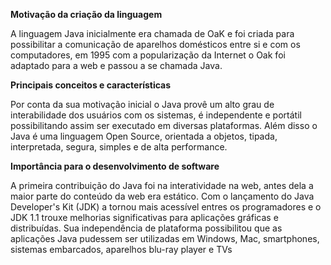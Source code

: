 **Motivação da criação da linguagem**

A linguagem Java inicialmente era chamada de OaK e foi criada para possibilitar a
comunicação de aparelhos domésticos entre si e com os computadores, em 1995 com a
popularização da Internet o Oak foi adaptado para a web e passou a se chamada Java.

**Principais conceitos e características**

Por conta da sua motivação inicial o Java provê um alto grau de interabilidade
dos usuários com os sistemas, é independente e portátil possibilitando assim ser
executado em diversas plataformas. Além disso o Java é uma linguagem Open Source,
orientada a objetos, tipada, interpretada, segura, simples e de alta performance.

**Importância para o desenvolvimento de software**

A primeira contribuição do Java foi na interatividade na web, antes dela a maior
parte do conteúdo da web era estático. Com o lançamento do Java Developer's Kit
(JDK) a tornou mais acessível entres os programadores e o JDK 1.1 trouxe melhorias
significativas para aplicações gráficas e distribuídas. Sua independência de
plataforma possibilitou que as aplicações Java pudessem ser utilizadas em Windows,
Mac, smartphones, sistemas embarcados, aparelhos blu-ray player e TVs